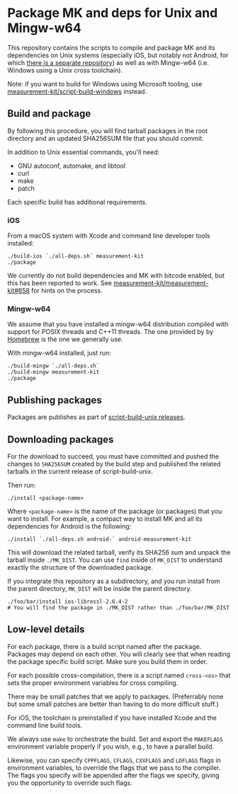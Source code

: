 # Package MK and deps for Unix and Mingw-w64

This repository contains the scripts to compile and package MK and its
dependencies on Unix systems (especially iOS, but notably not Android, for
which [there is a separate repository](
https://github.com/measurement-kit/script-build-android)) as well as with
Mingw-w64 (i.e. Windows using a Unix cross toolchain).

Note: if you want to build for Windows using Microsoft tooling, use
[measurement-kit/script-build-windows](
https://github.com/measurement-kit/script-build-windows) instead.

## Build and package

By following this procedure, you will find tarball packages in the root
directory and an updated SHA256SUM file that you should commit.

In addition to Unix essential commands, you'll need:

- GNU autoconf, automake, and libtool
- curl
- make
- patch

Each specific build has additional requirements.

### iOS

From a macOS system with Xcode and command line developer tools installed:

```
./build-ios `./all-deps.sh` measurement-kit
./package
```

We currently do not build dependencies and MK with bitcode enabled, but this
has been reported to work. See [measurement-kit/measurement-kit#658](
https://github.com/measurement-kit/measurement-kit/issues/658)
for hints on the process.

### Mingw-w64

We assume that you have installed a mingw-w64 distribution compiled with
support for POSIX threads and C++11 threads. The one provided by by
[Homebrew](brew.sh) is the one we generally use.

With mingw-w64 installed, just run:

```
./build-mingw `./all-deps.sh`
./build-mingw measurement-kit
./package
```

## Publishing packages

Packages are publishes as part of [script-build-unix releases](
https://github.com/measurement-kit/script-build-unix/releases).

## Downloading packages

For the download to succeed, you must have committed and pushed the
changes to `SHA256SUM` created by the build step and published the
related tarballs in the current release of script-build-unix.

Then run:

```
./install <package-name>
```

Where `<package-name>` is the name of the package (or packages) that
you want to install. For example, a compact way to install MK and all
its dependencies for Android is the following:

```
./install `./all-deps.sh android-` android-measurement-kit
```

This will download the related tarball, verify its SHA256 sum and unpack
the tarball inside `./MK_DIST`. You can use `find` inside of `MK_DIST` to
understand exactly the structure of the downloaded package.

If you integrate this repository as a subdirectory, and you run install
from the parent directory, `MK_DIST` will be inside the parent directory.

```
./foo/bar/install ios-libressl-2.6.4-2
# You will find the package in ./MK_DIST rather than ./foo/bar/MK_DIST
```

## Low-level details

For each package, there is a build script named after the package. Packages
may depend on each other. You will clearly see that when reading the package
specific build script. Make sure you build them in order.

For each possible cross-compilation, there is a script named `cross-<os>`
that sets the proper environment variables for cross compiling.

There may be small patches that we apply to packages. (Preferrably none but
some small patches are better than having to do more difficult stuff.)

For iOS, the toolchain is preinstalled if you have installed Xcode and the
command line build tools.

We always use `make` to orchestrate the build. Set and export the `MAKEFLAGS`
environment variable properly if you wish, e.g., to have a parallel build.

Likewise, you can specify `CPPFLAGS`, `CFLAGS`, `CXXFLAGS` and `LDFLAGS`
flags in environment variables, to override the flags that we pass to
the compiler. The flags you specify will be appended after the flags we
specify, giving you the opportunity to override such flags.
